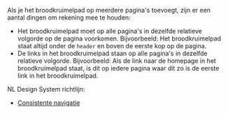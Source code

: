 <!-- @license CC0-1.0 -->

Als je het broodkruimelpad op meerdere pagina's toevoegt, zijn er een aantal dingen om rekening mee te houden:

- Het broodkruimelpad moet op alle pagina's in dezelfde relatieve volgorde op de pagina voorkomen. Bijvoorbeeld: Het broodkruimelpad staat altijd onder de `header` en boven de eerste kop op de pagina.
- De links in het broodkruimelpad staan op alle pagina's in dezelfde relatieve volgorde. Bijvoorbeeld: Als de link naar de homepage in het broodkruimelpad staat, is dit op iedere pagina waar dit zo is de eerste link in het broodkruimelpad.

NL Design System richtlijn:

- [Consistente navigatie](https://nldesignsystem.nl/richtlijnen/formulieren/meerdere-stappen/consistente-benaming/)
